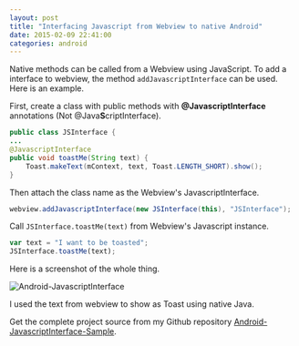 ```yaml
---
layout: post
title: "Interfacing Javascript from Webview to native Android"
date: 2015-02-09 22:41:00
categories: android
---
```

Native methods can be called from a Webview using JavaScript. To add a interface to webview, the method `addJavascriptInterface` can be used. Here is an example.

First, create a class with public methods with **@JavascriptInterface**
annotations (Not @Java**S**criptInterface).

```java
public class JSInterface {
...
@JavascriptInterface
public void toastMe(String text) {
    Toast.makeText(mContext, text, Toast.LENGTH_SHORT).show();
}
```

Then attach the class name as the Webview's JavascriptInterface.

```java
webview.addJavascriptInterface(new JSInterface(this), "JSInterface");
```

Call `JSInterface.toastMe(text)` from Webview's Javascript instance.

```js
var text = "I want to be toasted";
JSInterface.toastMe(text);
```

Here is a screenshot of the whole thing.

![Android-JavascriptInterface](https://github.com/minhazul-haque/Android-JavascriptInterface-Sample/raw/master/screen/toast.png)

I used the text from webview to show as Toast using native Java.

Get the complete project source from my Github repository [Android-JavascriptInterface-Sample](https://github.com/minhazul-haque/Android-JavascriptInterface-Sample).
